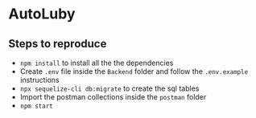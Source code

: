 # AutoLuby

## Steps to reproduce

- `npm install` to install all the the dependencies
- Create `.env` file inside the `Backend` folder and follow the `.env.example` instructions
- `npx sequelize-cli db:migrate` to create the sql tables
- Import the postman collections inside the `postman` folder
- `npm start`  